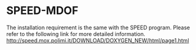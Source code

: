 # SPEED-MDOF
The installation requirement is the same with the SPEED program. Please refer to the following link for more detailed information.
http://speed.mox.polimi.it/DOWNLOAD/DOXYGEN_NEW/html/page1.html